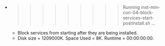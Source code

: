 * >>>>>>>>> Running inst-min-con-04-block-services-start-postinstall.sh ...
  * Block services from starting after they are being installed.
  * Disk size = 1209000K. Space Used = 8K. Runtime = 00:00:00:00.
